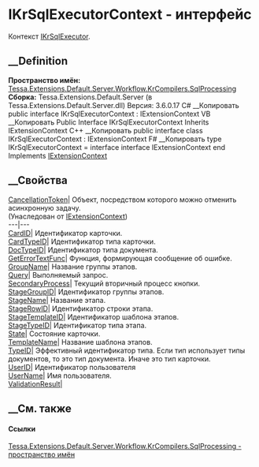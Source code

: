 # IKrSqlExecutorContext - интерфейс
Контекст
[IKrSqlExecutor](T_Tessa_Extensions_Default_Server_Workflow_KrCompilers_SqlProcessing_IKrSqlExecutor.htm).
## __Definition
 **Пространство имён:**
[Tessa.Extensions.Default.Server.Workflow.KrCompilers.SqlProcessing](N_Tessa_Extensions_Default_Server_Workflow_KrCompilers_SqlProcessing.htm)  
 **Сборка:** Tessa.Extensions.Default.Server (в
Tessa.Extensions.Default.Server.dll) Версия: 3.6.0.17
C# __Копировать
     public interface IKrSqlExecutorContext : IExtensionContext
VB __Копировать
     Public Interface IKrSqlExecutorContext
    	Inherits IExtensionContext
C++ __Копировать
     public interface class IKrSqlExecutorContext : IExtensionContext
F# __Копировать
     type IKrSqlExecutorContext = 
        interface
            interface IExtensionContext
        end
Implements
    [IExtensionContext](T_Tessa_Extensions_IExtensionContext.htm)
##  __Свойства
[CancellationToken](P_Tessa_Extensions_IExtensionContext_CancellationToken.htm)|
Объект, посредством которого можно отменить асинхронную задачу.  
(Унаследован от [IExtensionContext](T_Tessa_Extensions_IExtensionContext.htm))  
---|---  
[CardID](P_Tessa_Extensions_Default_Server_Workflow_KrCompilers_SqlProcessing_IKrSqlExecutorContext_CardID.htm)|
Идентификатор карточки.  
[CardTypeID](P_Tessa_Extensions_Default_Server_Workflow_KrCompilers_SqlProcessing_IKrSqlExecutorContext_CardTypeID.htm)|
Идентификатор типа карточки.  
[DocTypeID](P_Tessa_Extensions_Default_Server_Workflow_KrCompilers_SqlProcessing_IKrSqlExecutorContext_DocTypeID.htm)|
Идентификатор типа документа.  
[GetErrorTextFunc](P_Tessa_Extensions_Default_Server_Workflow_KrCompilers_SqlProcessing_IKrSqlExecutorContext_GetErrorTextFunc.htm)|
Функция, формирующая сообщение об ошибке.  
[GroupName](P_Tessa_Extensions_Default_Server_Workflow_KrCompilers_SqlProcessing_IKrSqlExecutorContext_GroupName.htm)|
Название группы этапов.  
[Query](P_Tessa_Extensions_Default_Server_Workflow_KrCompilers_SqlProcessing_IKrSqlExecutorContext_Query.htm)|
Выполняемый запрос.  
[SecondaryProcess](P_Tessa_Extensions_Default_Server_Workflow_KrCompilers_SqlProcessing_IKrSqlExecutorContext_SecondaryProcess.htm)|
Текущий вторичный процесс кнопки.  
[StageGroupID](P_Tessa_Extensions_Default_Server_Workflow_KrCompilers_SqlProcessing_IKrSqlExecutorContext_StageGroupID.htm)|
Идентификатор группы этапов.  
[StageName](P_Tessa_Extensions_Default_Server_Workflow_KrCompilers_SqlProcessing_IKrSqlExecutorContext_StageName.htm)|
Название этапа.  
[StageRowID](P_Tessa_Extensions_Default_Server_Workflow_KrCompilers_SqlProcessing_IKrSqlExecutorContext_StageRowID.htm)|
Идентификатор строки этапа.  
[StageTemplateID](P_Tessa_Extensions_Default_Server_Workflow_KrCompilers_SqlProcessing_IKrSqlExecutorContext_StageTemplateID.htm)|
Идентификатор шаблона этапов.  
[StageTypeID](P_Tessa_Extensions_Default_Server_Workflow_KrCompilers_SqlProcessing_IKrSqlExecutorContext_StageTypeID.htm)|
Идентификатор типа этапа.  
[State](P_Tessa_Extensions_Default_Server_Workflow_KrCompilers_SqlProcessing_IKrSqlExecutorContext_State.htm)|
Состояние карточки.  
[TemplateName](P_Tessa_Extensions_Default_Server_Workflow_KrCompilers_SqlProcessing_IKrSqlExecutorContext_TemplateName.htm)|
Название шаблона этапов.  
[TypeID](P_Tessa_Extensions_Default_Server_Workflow_KrCompilers_SqlProcessing_IKrSqlExecutorContext_TypeID.htm)|
Эффективный идентификатор типа. Если тип использует типы документов, то это
тип документа. Иначе это тип карточки.  
[UserID](P_Tessa_Extensions_Default_Server_Workflow_KrCompilers_SqlProcessing_IKrSqlExecutorContext_UserID.htm)|
Идентификатор пользователя  
[UserName](P_Tessa_Extensions_Default_Server_Workflow_KrCompilers_SqlProcessing_IKrSqlExecutorContext_UserName.htm)|
Имя пользователя.  
[ValidationResult](P_Tessa_Extensions_Default_Server_Workflow_KrCompilers_SqlProcessing_IKrSqlExecutorContext_ValidationResult.htm)|  
## __См. также
#### Ссылки
[Tessa.Extensions.Default.Server.Workflow.KrCompilers.SqlProcessing -
пространство
имён](N_Tessa_Extensions_Default_Server_Workflow_KrCompilers_SqlProcessing.htm)
